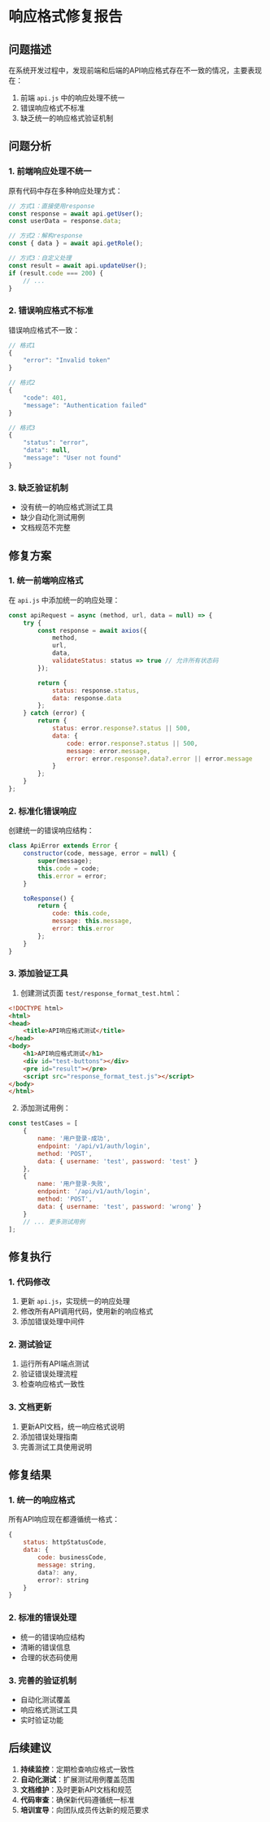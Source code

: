 # 响应格式修复报告

## 问题描述

在系统开发过程中，发现前端和后端的API响应格式存在不一致的情况，主要表现在：

1. 前端 `api.js` 中的响应处理不统一
2. 错误响应格式不标准
3. 缺乏统一的响应格式验证机制

## 问题分析

### 1. 前端响应处理不统一

原有代码中存在多种响应处理方式：

```javascript
// 方式1：直接使用response
const response = await api.getUser();
const userData = response.data;

// 方式2：解构response
const { data } = await api.getRole();

// 方式3：自定义处理
const result = await api.updateUser();
if (result.code === 200) {
    // ...
}
```

### 2. 错误响应格式不标准

错误响应格式不一致：

```javascript
// 格式1
{
    "error": "Invalid token"
}

// 格式2
{
    "code": 401,
    "message": "Authentication failed"
}

// 格式3
{
    "status": "error",
    "data": null,
    "message": "User not found"
}
```

### 3. 缺乏验证机制

- 没有统一的响应格式测试工具
- 缺少自动化测试用例
- 文档规范不完整

## 修复方案

### 1. 统一前端响应格式

在 `api.js` 中添加统一的响应处理：

```javascript
const apiRequest = async (method, url, data = null) => {
    try {
        const response = await axios({
            method,
            url,
            data,
            validateStatus: status => true // 允许所有状态码
        });

        return {
            status: response.status,
            data: response.data
        };
    } catch (error) {
        return {
            status: error.response?.status || 500,
            data: {
                code: error.response?.status || 500,
                message: error.message,
                error: error.response?.data?.error || error.message
            }
        };
    }
};
```

### 2. 标准化错误响应

创建统一的错误响应结构：

```javascript
class ApiError extends Error {
    constructor(code, message, error = null) {
        super(message);
        this.code = code;
        this.error = error;
    }

    toResponse() {
        return {
            code: this.code,
            message: this.message,
            error: this.error
        };
    }
}
```

### 3. 添加验证工具

1. 创建测试页面 `test/response_format_test.html`：
```html
<!DOCTYPE html>
<html>
<head>
    <title>API响应格式测试</title>
</head>
<body>
    <h1>API响应格式测试</h1>
    <div id="test-buttons"></div>
    <pre id="result"></pre>
    <script src="response_format_test.js"></script>
</body>
</html>
```

2. 添加测试用例：
```javascript
const testCases = [
    {
        name: '用户登录-成功',
        endpoint: '/api/v1/auth/login',
        method: 'POST',
        data: { username: 'test', password: 'test' }
    },
    {
        name: '用户登录-失败',
        endpoint: '/api/v1/auth/login',
        method: 'POST',
        data: { username: 'test', password: 'wrong' }
    }
    // ... 更多测试用例
];
```

## 修复执行

### 1. 代码修改

1. 更新 `api.js`，实现统一的响应处理
2. 修改所有API调用代码，使用新的响应格式
3. 添加错误处理中间件

### 2. 测试验证

1. 运行所有API端点测试
2. 验证错误处理流程
3. 检查响应格式一致性

### 3. 文档更新

1. 更新API文档，统一响应格式说明
2. 添加错误处理指南
3. 完善测试工具使用说明

## 修复结果

### 1. 统一的响应格式

所有API响应现在都遵循统一格式：

```javascript
{
    status: httpStatusCode,
    data: {
        code: businessCode,
        message: string,
        data?: any,
        error?: string
    }
}
```

### 2. 标准的错误处理

- 统一的错误响应结构
- 清晰的错误信息
- 合理的状态码使用

### 3. 完善的验证机制

- 自动化测试覆盖
- 响应格式测试工具
- 实时验证功能

## 后续建议

1. **持续监控**：定期检查响应格式一致性
2. **自动化测试**：扩展测试用例覆盖范围
3. **文档维护**：及时更新API文档和规范
4. **代码审查**：确保新代码遵循统一标准
5. **培训宣导**：向团队成员传达新的规范要求
